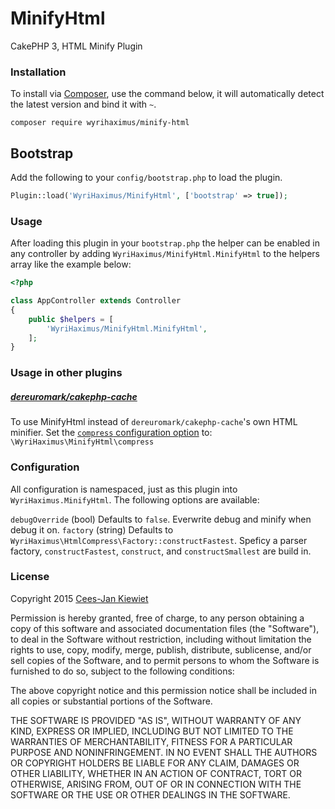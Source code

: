 MinifyHtml
==========

CakePHP 3, HTML Minify Plugin

### Installation ###

To install via [Composer](http://getcomposer.org/), use the command below, it will automatically detect the latest version and bind it with `~`.

```
composer require wyrihaximus/minify-html 
```

## Bootstrap ##

Add the following to your `config/bootstrap.php` to load the plugin.

```php
Plugin::load('WyriHaximus/MinifyHtml', ['bootstrap' => true]);
```

### Usage ###

After loading this plugin in your `bootstrap.php` the helper can be enabled in any controller by adding `WyriHaximus/MinifyHtml.MinifyHtml` to the helpers array like the example below:

```php
<?php

class AppController extends Controller
{
    public $helpers = [
        'WyriHaximus/MinifyHtml.MinifyHtml',
    ];
}
```

### Usage in other plugins ###

##### [dereuromark/cakephp-cache](https://github.com/dereuromark/cakephp-cache) #####

To use MinifyHtml instead of `dereuromark/cakephp-cache`'s own HTML minifier. Set the [`compress` configuration option](https://github.com/dereuromark/cakephp-cache#component-configuration) to: `\WyriHaximus\MinifyHtml\compress`

### Configuration ###

All configuration is namespaced, just as this plugin into `WyriHaximus.MinifyHtml`. The following options are available:

`debugOverride` (bool) Defaults to `false`. Everwrite debug and minify when debug it on. 
`factory` (string) Defaults to `WyriHaximus\HtmlCompress\Factory::constructFastest`. Speficy a parser factory, `constructFastest`, `construct`, and `constructSmallest` are build in.

### License ###

Copyright 2015 [Cees-Jan Kiewiet](http://wyrihaximus.net/)

Permission is hereby granted, free of charge, to any person
obtaining a copy of this software and associated documentation
files (the "Software"), to deal in the Software without
restriction, including without limitation the rights to use,
copy, modify, merge, publish, distribute, sublicense, and/or sell
copies of the Software, and to permit persons to whom the
Software is furnished to do so, subject to the following
conditions:

The above copyright notice and this permission notice shall be
included in all copies or substantial portions of the Software.

THE SOFTWARE IS PROVIDED "AS IS", WITHOUT WARRANTY OF ANY KIND,
EXPRESS OR IMPLIED, INCLUDING BUT NOT LIMITED TO THE WARRANTIES
OF MERCHANTABILITY, FITNESS FOR A PARTICULAR PURPOSE AND
NONINFRINGEMENT. IN NO EVENT SHALL THE AUTHORS OR COPYRIGHT
HOLDERS BE LIABLE FOR ANY CLAIM, DAMAGES OR OTHER LIABILITY,
WHETHER IN AN ACTION OF CONTRACT, TORT OR OTHERWISE, ARISING
FROM, OUT OF OR IN CONNECTION WITH THE SOFTWARE OR THE USE OR
OTHER DEALINGS IN THE SOFTWARE.
